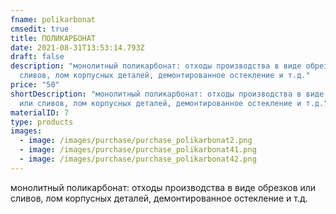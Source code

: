 ```yaml
---
fname: polikarbonat
cmsedit: true
title: ПОЛИКАРБОНАТ
date: 2021-08-31T13:53:14.793Z
draft: false
description: "монолитный поликарбонат: отходы производства в виде обрезков или
  сливов, лом корпусных деталей, демонтированное остекление и т.д."
price: "50"
shortDescription: "монолитный поликарбонат: отходы производства в виде обрезков
  или сливов, лом корпусных деталей, демонтированное остекление и т.д."
materialID: 7
type: products
images:
  - image: /images/purchase/purchase_polikarbonat2.png
  - image: /images/purchase/purchase_polikarbonat41.png
  - image: /images/purchase/purchase_polikarbonat42.png
---
```

монолитный поликарбонат: отходы производства в виде обрезков или сливов, лом корпусных деталей, демонтированное остекление и т.д.